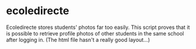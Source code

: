 # ecoledirecte
Ecoledirecte stores students' photos far too easily.
This script proves that it is possible to retrieve profile photos of other students in the same school after logging in.
(The html file hasn't a really good layout...)
